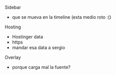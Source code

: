 Sidebar
  * que se mueva en la timeline (esta medio roto :()

Hosting
  * Hostinger data
  * https
  * mandar esa data a sergio

Overlay
  * porque carga mal la fuente?



